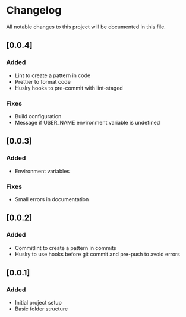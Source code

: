 # Changelog

All notable changes to this project will be documented in this file.

## [0.0.4]

### Added

- Lint to create a pattern in code
- Prettier to format code
- Husky hooks to pre-commit with lint-staged

### Fixes

- Build configuration
- Message if USER_NAME environment variable is undefined

## [0.0.3]

### Added

- Environment variables

### Fixes

- Small errors in documentation

## [0.0.2]

### Added

- Commitlint to create a pattern in commits
- Husky to use hooks before git commit and pre-push to avoid errors

## [0.0.1]

### Added

- Initial project setup
- Basic folder structure
